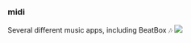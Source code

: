 ### midi
Several different music apps, including BeatBox 🎶
<picture>
 <source media="(prefers-color-scheme: dark)" srcset="YOUR-DARKMODE-IMAGE">
 <source media="(prefers-color-scheme: light)" srcset="YOUR-LIGHTMODE-IMAGE">
 <img alt=" " src="![Screenshot 2024-11-30 231622](https://github.com/user-attachments/assets/dc457e51-1441-4394-8c1e-fa9b04dd821e)
">
</picture>

